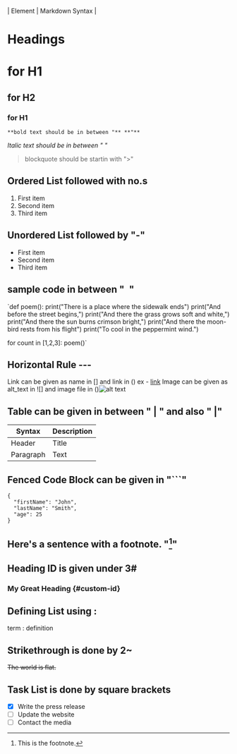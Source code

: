 | Element |  Markdown Syntax |
# Headings	
# for H1
## for H2
### for H1
	**bold text should be in between "** **"**
*Italic	 text should be in between "* *"*
> blockquote should be startin with ">"
## Ordered List	followed with no.s 
1. First item
2. Second item
3. Third item
## Unordered List	followed by "-"
- First item
- Second item
- Third item
## sample code in between "` `"
`def poem():
    print("There is a place where the sidewalk ends")
    print("And before the street begins,")
    print("And there the grass grows soft and white,")
    print("And there the sun burns crimson bright,")
    print("And there the moon-bird rests from his flight")
    print("To cool in the peppermint wind.")

for count in [1,2,3]:
    poem()`
## Horizontal Rule	---
Link can be given as name in [] and link in () ex - [link](https://www.example.com)
Image can be given as alt_text in ![] and image file in ()![alt text](image.jpg)
## Table	can be given in between  " | " and also " |"
| Syntax | Description |
| ----------- | ----------- |
| Header | Title |
| Paragraph | Text |

## Fenced Code Block	can be given in  "```"
```
{
  "firstName": "John",
  "lastName": "Smith",
  "age": 25
}
```
## 	Here's a sentence with a footnote. "[^1]"
[^1]: This is the footnote.
## Heading ID	is given under 3# 
### My Great Heading {#custom-id}
## Defining List using :
term : definition
## Strikethrough is done by 2~
~~The world is flat.~~
## Task List is done by square brackets 
- [x] Write the press release
- [ ] Update the website
- [ ] Contact the media
